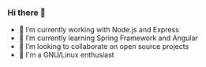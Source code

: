 ### Hi there 👋

- 🔭 I’m currently working with Node.js and Express
- 🌱 I’m currently learning Spring Framework and Angular
- 👯 I’m looking to collaborate on open source projects
- 💬 I'm a GNU/Linux enthusiast
